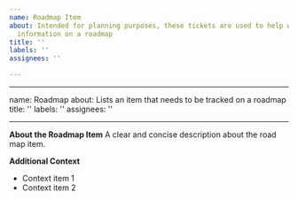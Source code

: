 ```yaml
---
name: Roadmap Item
about: Intended for planning purposes, these tickets are used to help with plotting
  information on a roadmap
title: ''
labels: ''
assignees: ''

---
```


---
name: Roadmap
about: Lists an item that needs to be tracked on a roadmap
title: ''
labels: ''
assignees: ''

---

**About the Roadmap Item**
A clear and concise description about the road map item.

**Additional Context**
- Context item 1
- Context item 2
